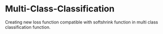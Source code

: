 # Multi-Class-Classification

Creating new loss function compatible with softshrink function in multi class classification function.
